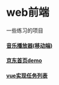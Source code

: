 # web前端
一些练习的项目 
#### [音乐播放器(移动端)](https://excumes.github.io/myDemo/music/html/index.html)  
#### [京东首页demo](https://excumes.github.io/myDemo/JDpage/jdPage/index.html)  
#### [vue实现任务列表](https://excumes.github.io/myDemo/vueDemo/demo.html)
